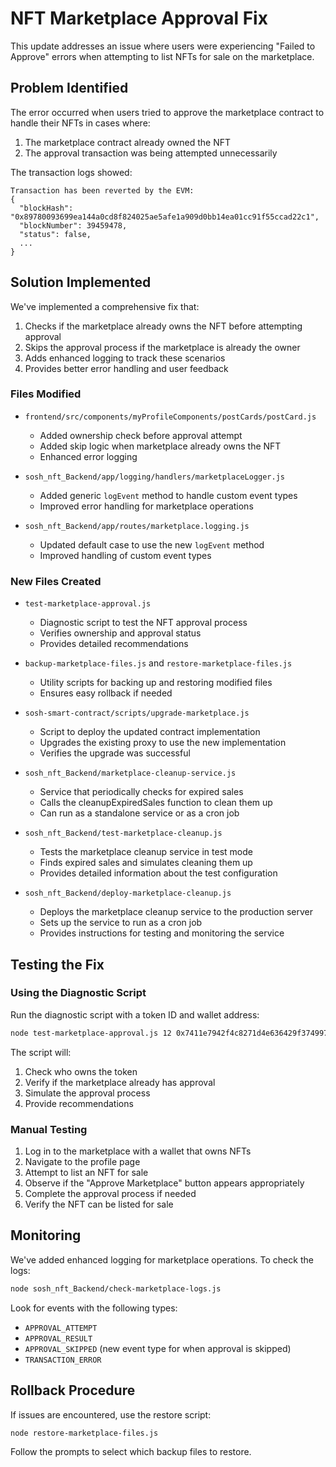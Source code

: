 # NFT Marketplace Approval Fix

This update addresses an issue where users were experiencing "Failed to Approve" errors when attempting to list NFTs for sale on the marketplace.

## Problem Identified

The error occurred when users tried to approve the marketplace contract to handle their NFTs in cases where:

1. The marketplace contract already owned the NFT
2. The approval transaction was being attempted unnecessarily

The transaction logs showed:
```
Transaction has been reverted by the EVM:
{
  "blockHash": "0x89780093699ea144a0cd8f824025ae5afe1a909d0bb14ea01cc91f55ccad22c1",
  "blockNumber": 39459478,
  "status": false,
  ...
}
```

## Solution Implemented

We've implemented a comprehensive fix that:

1. Checks if the marketplace already owns the NFT before attempting approval
2. Skips the approval process if the marketplace is already the owner
3. Adds enhanced logging to track these scenarios
4. Provides better error handling and user feedback

### Files Modified

- `frontend/src/components/myProfileComponents/postCards/postCard.js`
  - Added ownership check before approval attempt
  - Added skip logic when marketplace already owns the NFT
  - Enhanced error logging

- `sosh_nft_Backend/app/logging/handlers/marketplaceLogger.js`
  - Added generic `logEvent` method to handle custom event types
  - Improved error handling for marketplace operations

- `sosh_nft_Backend/app/routes/marketplace.logging.js`
  - Updated default case to use the new `logEvent` method
  - Improved handling of custom event types

### New Files Created

- `test-marketplace-approval.js`
  - Diagnostic script to test the NFT approval process
  - Verifies ownership and approval status
  - Provides detailed recommendations

- `backup-marketplace-files.js` and `restore-marketplace-files.js`
  - Utility scripts for backing up and restoring modified files
  - Ensures easy rollback if needed

- `sosh-smart-contract/scripts/upgrade-marketplace.js`
  - Script to deploy the updated contract implementation
  - Upgrades the existing proxy to use the new implementation
  - Verifies the upgrade was successful

- `sosh_nft_Backend/marketplace-cleanup-service.js`
  - Service that periodically checks for expired sales
  - Calls the cleanupExpiredSales function to clean them up
  - Can run as a standalone service or as a cron job

- `sosh_nft_Backend/test-marketplace-cleanup.js`
  - Tests the marketplace cleanup service in test mode
  - Finds expired sales and simulates cleaning them up
  - Provides detailed information about the test configuration

- `sosh_nft_Backend/deploy-marketplace-cleanup.js`
  - Deploys the marketplace cleanup service to the production server
  - Sets up the service to run as a cron job
  - Provides instructions for testing and monitoring the service

## Testing the Fix

### Using the Diagnostic Script

Run the diagnostic script with a token ID and wallet address:

```bash
node test-marketplace-approval.js 12 0x7411e7942f4c8271d4e636429f374997fdaede17
```

The script will:
1. Check who owns the token
2. Verify if the marketplace already has approval
3. Simulate the approval process
4. Provide recommendations

### Manual Testing

1. Log in to the marketplace with a wallet that owns NFTs
2. Navigate to the profile page
3. Attempt to list an NFT for sale
4. Observe if the "Approve Marketplace" button appears appropriately
5. Complete the approval process if needed
6. Verify the NFT can be listed for sale

## Monitoring

We've added enhanced logging for marketplace operations. To check the logs:

```bash
node sosh_nft_Backend/check-marketplace-logs.js
```

Look for events with the following types:
- `APPROVAL_ATTEMPT`
- `APPROVAL_RESULT`
- `APPROVAL_SKIPPED` (new event type for when approval is skipped)
- `TRANSACTION_ERROR`

## Rollback Procedure

If issues are encountered, use the restore script:

```bash
node restore-marketplace-files.js
```

Follow the prompts to select which backup files to restore.
